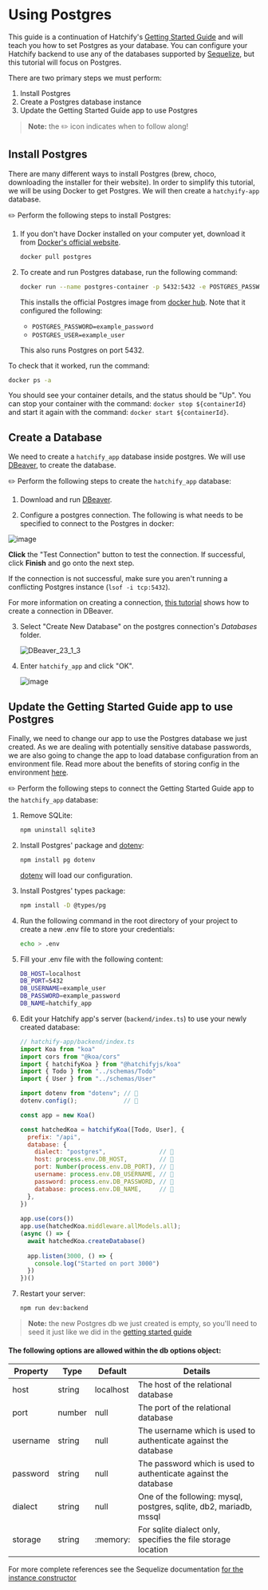 # Using Postgres

This guide is a continuation of Hatchify's [Getting Started Guide](../../README.md#project-setup) and will teach you how to set Postgres as your database. You can configure your Hatchify backend to use any of the databases supported by [Sequelize](https://sequelize.org/api/v6/class/src/sequelize.js~sequelize#instance-constructor-constructor), but this tutorial will focus on Postgres.

There are two primary steps we must perform:

1. Install Postgres
2. Create a Postgres database instance
3. Update the Getting Started Guide app to use Postgres

> **Note:** the ✏️ icon indicates when to follow along!

## Install Postgres

There are many different ways to install Postgres (brew, choco, downloading the installer for their website). In order to simplify this tutorial, we will be using Docker to get Postgres. We will
then create a `hatchyify-app` database.

✏️ Perform the following steps to install Postgres:

1. If you don't have Docker installed on your computer yet, download it from [Docker's official website](https://www.docker.com/products/docker-desktop/).

   ```bash
   docker pull postgres
   ```

2. To create and run Postgres database, run the following command:

   ``` bash
   docker run --name postgres-container -p 5432:5432 -e POSTGRES_PASSWORD=example_password -e POSTGRES_USER=example_user -d postgres
   ```

   This installs the official Postgres image from [docker hub](https://hub.docker.com/_/postgres). Note that it configured the following:

   - `POSTGRES_PASSWORD=example_password`
   - `POSTGRES_USER=example_user`

   This also runs Postgres on port 5432.

To check that it worked, run the command:

``` bash
docker ps -a
```

You should see your container details, and the status should be "Up". You can stop your container with the command: `docker stop ${containerId}` and start it again with the command: `docker start ${containerId}`.


## Create a Database

We need to create a `hatchify_app` database inside postgres. We will
use [DBeaver](https://dbeaver.io/download/), to create the database.

✏️ Perform the following steps to create the `hatchify_app` database:

1. Download and run [DBeaver](https://dbeaver.io/download/).

2. Configure a postgres connection. The following is what needs to be specified to connect to the Postgres in docker:

  ![image](https://github.com/bitovi/hatchify/assets/78602/73768ab0-dbd0-4a41-9da3-c373850a2be3)

  __Click__ the "Test Connection" button to test the connection. If successful, click __Finish__ and go onto the next step.

  If the connection is not successful, make sure you aren't running a
  conflicting Postgres instance (`lsof -i tcp:5432`).  

  For more information on creating a connection, [this tutorial](https://dbeaver.com/2022/03/03/how-to-create-database-connection-in-dbeaver/) shows how to create a connection in DBeaver.

3. Select "Create New Database" on the postgres connection's _Databases_ folder.

   ![DBeaver_23_1_3](https://github.com/bitovi/hatchify/assets/78602/be362599-1378-4344-a1dc-b2cf3cb158fb)

4. Enter `hatchify_app` and click "OK".

   ![image](https://github.com/bitovi/hatchify/assets/78602/f1c95ae6-a877-4284-ba40-046bd566fcaa)

## Update the Getting Started Guide app to use Postgres

Finally, we need to change our app to use the Postgres database
we just created. As we are dealing with potentially sensitive
database passwords, we are also going to change the app to load
database configuration from an environment file. Read more about
the benefits of storing config in the environment [here](https://12factor.net/config).

✏️ Perform the following steps to connect the Getting Started Guide app to the `hatchify_app` database:

1.  Remove SQLite:

    ``` bash
    npm uninstall sqlite3
    ```
2.  Install Postgres' package and [dotenv](https://www.npmjs.com/package/dotenv):

    ``` bash
    npm install pg dotenv
    ```

    [dotenv](https://www.npmjs.com/package/dotenv) will load our
    configuration.

3.  Install Postgres' types package:

    ``` bash
    npm install -D @types/pg
    ```

4. Run the following command in the root directory of your project to create a new .env file to store your credentials:

   ``` bash
   echo > .env
   ```

5. Fill your .env file with the following content:

   ```bash
   DB_HOST=localhost
   DB_PORT=5432
   DB_USERNAME=example_user
   DB_PASSWORD=example_password
   DB_NAME=hatchify_app
   ```

6. Edit your Hatchify app's server (`backend/index.ts`) to use your newly created database:

   ```js
   // hatchify-app/backend/index.ts
   import Koa from "koa"
   import cors from "@koa/cors"
   import { hatchifyKoa } from "@hatchifyjs/koa"
   import { Todo } from "../schemas/Todo"
   import { User } from "../schemas/User" 

   import dotenv from "dotenv"; // 👀
   dotenv.config();             // 👀
   
   const app = new Koa()
   
   const hatchedKoa = hatchifyKoa([Todo, User], {
     prefix: "/api",
     database: {
       dialect: "postgres",               // 👀
       host: process.env.DB_HOST,         // 👀
       port: Number(process.env.DB_PORT), // 👀
       username: process.env.DB_USERNAME, // 👀
       password: process.env.DB_PASSWORD, // 👀
       database: process.env.DB_NAME,     // 👀
     },
   })
  
   app.use(cors())
   app.use(hatchedKoa.middleware.allModels.all);
   (async () => {
     await hatchedKoa.createDatabase()
    
     app.listen(3000, () => {
       console.log("Started on port 3000")
     })
   })()
   ```  

7. Restart your server:

    ```bash
    npm run dev:backend
    ```



> **Note:** the new Postgres db we just created is empty, so you'll need to seed it just like we did in the [getting started guide](../../README.md#seeding-data)

#### The following options are allowed within the db options object:

| Property | Type   | Default   | Details                                                            |
| -------- | ------ | --------- | ------------------------------------------------------------------ |
| host     | string | localhost | The host of the relational database                                |
| port     | number | null      | The port of the relational database                                |
| username | string | null      | The username which is used to authenticate against the database    |
| password | string | null      | The password which is used to authenticate against the database    |
| dialect  | string | null      | One of the following: mysql, postgres, sqlite, db2, mariadb, mssql |
| storage  | string | :memory:  | For sqlite dialect only, specifies the file storage location       |

For more complete references see the Sequelize documentation [for the instance constructor](https://sequelize.org/api/v6/class/src/sequelize.js~sequelize#instance-constructor-constructor)

